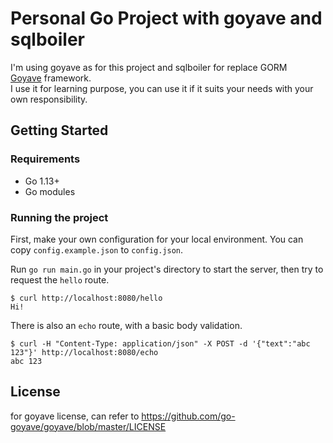 # Personal Go Project with goyave and sqlboiler

I'm using goyave as for this project and sqlboiler for replace GORM <br>
[Goyave](https://github.com/System-Glitch/goyave) framework. <br>
I use it for learning purpose, you can use it if it suits your needs with your own responsibility.

## Getting Started

### Requirements

- Go 1.13+
- Go modules

### Running the project

First, make your own configuration for your local environment. You can copy `config.example.json` to `config.json`.

Run `go run main.go` in your project's directory to start the server, then try to request the `hello` route.
```
$ curl http://localhost:8080/hello
Hi!
```

There is also an `echo` route, with a basic body validation.
```
$ curl -H "Content-Type: application/json" -X POST -d '{"text":"abc 123"}' http://localhost:8080/echo
abc 123
```

## License

for goyave license, can refer to https://github.com/go-goyave/goyave/blob/master/LICENSE
